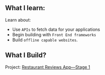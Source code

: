 ## What I learn:

Learn about:

- Use `APIs` to fetch data for your applications
- Begin building with `Front End frameworks`
- Build `offline capable websites`.

## What I Build?

Project: [Restaurant Reviews App—Stage 1]()
